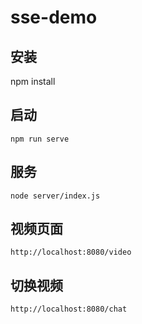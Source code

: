 # sse-demo
## 安装
npm install
## 启动
```shell
npm run serve
```
## 服务
```shell
node server/index.js
```
## 视频页面
```shell
http://localhost:8080/video
```
## 切换视频
```shell
http://localhost:8080/chat
```
